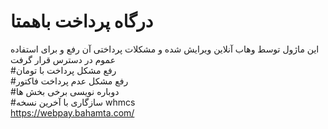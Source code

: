 # درگاه پرداخت باهمتا
این ماژول توسط وهاب آنلاین ویرایش شده و مشکلات پرداختی آن رفع و برای استفاده عموم در دسترس قرار گرفت
<br/>
#رفع مشکل پرداخت با تومان
<br/>
#رفع مشکل عدم پرداخت فاکتور
<br/>
#دوباره نویسی برخی بخش ها
<br/>
#سازگاری با آخرین نسخه whmcs
<br/>
https://webpay.bahamta.com/

